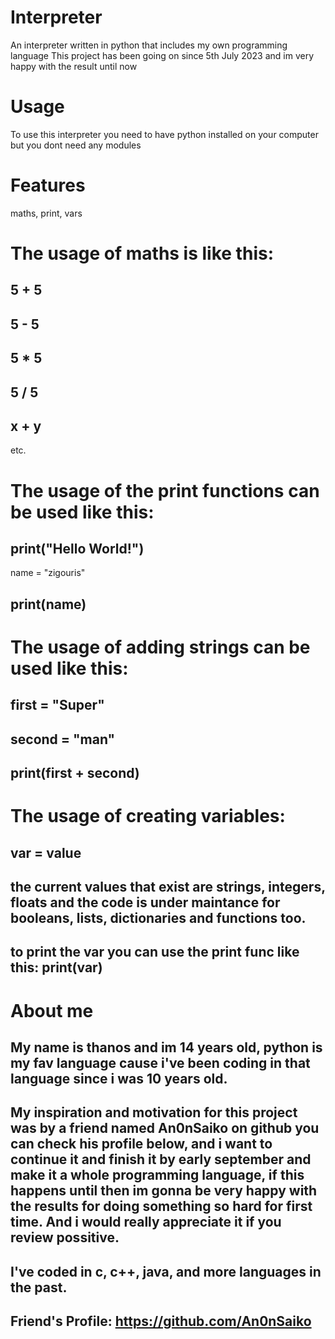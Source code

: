 # Interpreter
An interpreter written in python that includes my own programming language
This project has been going on since 5th July 2023 and im very happy with the result until now

# Usage
To use this interpreter you need to have python installed on your computer but you dont need any modules

# Features
maths, print, vars

# The usage of maths is like this:
5 + 5
-----
5 - 5
-----
5 * 5
-----
5 / 5
-----
x + y
-----
etc.

# The usage of the print functions can be used like this:
print("Hello World!")
-----
name = "zigouris"

print(name)
-----

# The usage of adding strings can be used like this:
first = "Super"
-----
second = "man"
-----
print(first + second)
-----

# The usage of creating variables:
var = value
-----
the current values that exist are strings, integers, floats and the code is under maintance for booleans, lists, dictionaries and functions too.
-----
to print the var you can use the print func like this: print(var)
-----
# About me
My name is thanos and im 14 years old, python is my fav language cause i've been coding in that language since i was 10 years old.
-----
My inspiration and motivation for this project was by a friend named An0nSaiko on github you can check his profile below, and i want to continue it and finish it by early september and make it a whole programming language, if this happens until then im gonna be very happy with the results for doing something so hard for first time. And i would really appreciate it if you review possitive.
-----
I've coded in c, c++, java, and more languages in the past.
-----
Friend's Profile: https://github.com/An0nSaiko
-----
